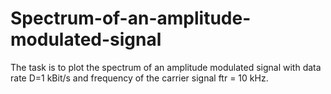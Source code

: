 # Spectrum-of-an-amplitude-modulated-signal
The task is to plot the spectrum of an amplitude modulated signal with data rate D=1 kBit/s and frequency of the carrier signal ftr = 10 kHz.
